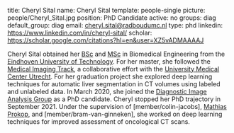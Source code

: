 title: Cheryl Sital
name: Cheryl Sital
template: people-single
picture: people/Cheryl_Sital.jpg
position: PhD Candidate
active: no
groups: diag
default_group: diag
email: cheryl.sital@radboudumc.nl
type: phd
linkedin: https://www.linkedin.com/in/cheryl-sital/
scholar: https://scholar.google.com/citations?hl=en&user=XZ5vADMAAAAJ

Cheryl Sital obtained her [BSc](https://www.tue.nl/en/education/bachelor-college/bachelor-biomedical-engineering) and [MSc](https://educationguide.tue.nl/programs/graduate-school/masters-programs/biomedical-engineering/biomedical-engineering/) in Biomedical Engineering from the [Eindhoven University of Technology](https://www.tue.nl/en/). For her master, she followed the [Medical Imaging Track](https://educationguide.tue.nl/programs/graduate-school/masters-programs/biomedical-engineering/track-medical-imaging/), a collaborative effort with the [University Medical Center Utrecht](https://www.isi.uu.nl/). For her graduation project she explored deep learning techniques for automatic liver segmentation in CT volumes using labeled and unlabeled data. In March 2020, she joined the [Diagnostic Image Analysis Group](http://diagnijmegen.nl) as a PhD candidate. Cheryl stopped her PhD trajectory in September 2021. Under the supervision of [member/colin-jacobs], [Mathias Prokop](https://www.radboudumc.nl/en/people/mathias-prokop), and [member/bram-van-ginneken], she worked on deep learning techniques for improved assessment of oncological CT scans.

